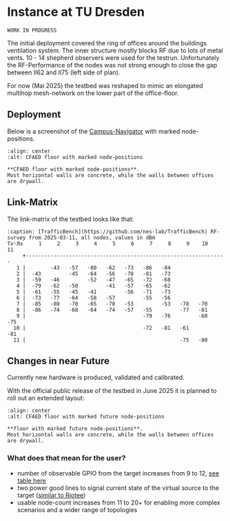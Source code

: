 # Instance at TU Dresden

```{attention}
WORK IN PROGRESS
```

The initial deployment covered the ring of offices around the buildings ventilation system.
The inner structure mostly blocks RF due to lots of metal vents.
10 - 14 shepherd observers were used for the testrun.
Unfortunately the RF-Performance of the nodes was not strong enough to close the gap between II62 and II75 (left side of plan).

For now (Mai 2025) the testbed was reshaped to mimic an elongated multihop mesh-network on the lower part of the office-floor.

## Deployment

Below is a screenshot of the [Campus-Navigator](https://navigator.tu-dresden.de/etplan/bar/02) with marked node-positions.

```{figure} /media/cfaed_floorplan_current.png
:align: center
:alt: CFAED floor with marked node-positions

**CFAED floor with marked node-positions**.
Most horizontal walls are concrete, while the walls between offices are drywall.
```

## Link-Matrix

The link-matrix of the testbed looks like that:

```{code-block}
:caption: [TrafficBench](https://github.com/nes-lab/TrafficBench) RF-survey from 2025-03-11, all nodes, values in dBm
Tx⟍Rx     1     2     3     4     5     6     7     8     9    10    11
     +-----------------------------------------------------------------
   1 |        -43   -57   -80   -62   -73   -86   -84
   2 |  -43         -45   -64   -56   -78   -81   -73
   3 |  -59   -46         -52   -47   -65   -72   -68
   4 |  -79   -62   -50         -41   -57   -65   -62
   5 |  -61   -55   -45   -41         -56   -71   -73
   6 |  -73   -77   -64   -58   -57         -55   -56
   7 |  -85   -80   -70   -65   -70   -53         -53   -78   -70
   8 |  -86   -74   -68   -64   -74   -57   -55         -77   -81
   9 |                                      -79   -76         -60   -75
  10 |                                      -72   -81   -61         -81
  11 |                                                  -75   -80
```

## Changes in near Future

Currently new hardware is produced, validated and calibrated.

With the official public release of the testbed in June 2025 it is planned to roll out an extended layout:

```{figure} /media/cfaed_floorplan_with_nodes.png
:align: center
:alt: CFAED floor with marked future node-positions

**floor with marked future node-positions**.
Most horizontal walls are concrete, while the walls between offices are drywall.
```

### What does that mean for the user?

- number of observable GPIO from the target increases from 9 to 12, [see table here](https://github.com/orgua/shepherd-targets/tree/main/hardware/shepherd_nRF_FRAM_Target_v1.3)
- two power good lines to signal current state of the virtual source to the target ([similar to Riotee](https://www.riotee.nessie-circuits.de/docs/latest/hardware/module.html))
- usable node-count increases from 11 to 20+ for enabling more complex scenarios and a wider range of topologies
